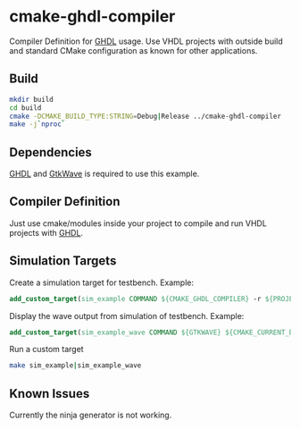 # cmake-ghdl-compiler
Compiler Definition for [GHDL](https://github.com/ghdl/ghdl) usage. Use VHDL projects with outside build and standard CMake configuration as known for other applications.

## Build
```bash
mkdir build
cd build
cmake -DCMAKE_BUILD_TYPE:STRING=Debug|Release ../cmake-ghdl-compiler
make -j`nproc`
```

## Dependencies
[GHDL](https://github.com/ghdl/ghdl) and [GtkWave](https://github.com/gtkwave/gtkwave) is required to use this example.

## Compiler Definition
Just use cmake/modules inside your project to compile and run VHDL projects with [GHDL](https://github.com/ghdl/ghdl).

## Simulation Targets
Create a simulation target for testbench. Example:
```cmake
add_custom_target(sim_example COMMAND ${CMAKE_GHDL_COMPILER} -r ${PROJECT_NAME} --stop-time=1000ns --disp-time --wave=${PROJECT_NAME}.ghw WORKING_DIRECTORY ${CMAKE_CURRENT_BINARY_DIR})
```

Display the wave output from simulation of testbench. Example:
```cmake
add_custom_target(sim_example_wave COMMAND ${GTKWAVE} ${CMAKE_CURRENT_BINARY_DIR}/${PROJECT_NAME}.ghw DEPENDS simulation WORKING_DIRECTORY ${CMAKE_CURRENT_BINARY_DIR})
```

Run a custom target
```bash
make sim_example|sim_example_wave
```

## Known Issues
Currently the ninja generator is not working.
